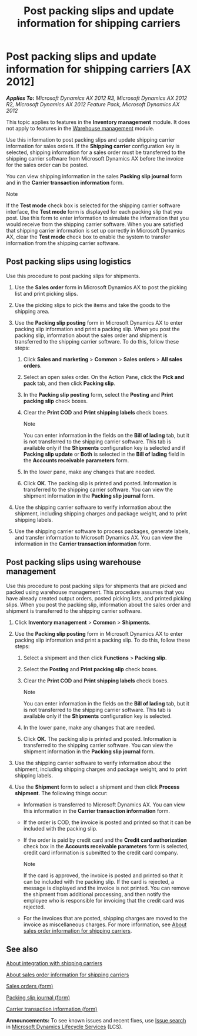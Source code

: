 ﻿---
title: Post packing slips and update information for shipping carriers
TOCTitle: Post packing slips and update information for shipping carriers
ms:assetid: b0556c9a-0fa5-4896-8bcb-51cae2804ad5
ms:mtpsurl: https://technet.microsoft.com/en-us/library/Gg232390(v=AX.60)
ms:contentKeyID: 36058961
ms.date: 04/18/2014
mtps_version: v=AX.60
---

# Post packing slips and update information for shipping carriers [AX 2012]


_**Applies To:** Microsoft Dynamics AX 2012 R3, Microsoft Dynamics AX 2012 R2, Microsoft Dynamics AX 2012 Feature Pack, Microsoft Dynamics AX 2012_

This topic applies to features in the **Inventory management** module. It does not apply to features in the [Warehouse management](warehouse-management.md) module.

Use this information to post packing slips and update shipping carrier information for sales orders. If the **Shipping carrier** configuration key is selected, shipping information for a sales order must be transferred to the shipping carrier software from Microsoft Dynamics AX before the invoice for the sales order can be posted.

You can view shipping information in the sales **Packing slip journal** form and in the **Carrier transaction information** form.


> [!NOTE]
> <P>If the <STRONG>Test mode</STRONG> check box is selected for the shipping carrier software interface, the <STRONG>Test mode</STRONG> form is displayed for each packing slip that you post. Use this form to enter information to simulate the information that you would receive from the shipping carrier software. When you are satisfied that shipping carrier information is set up correctly in Microsoft Dynamics AX, clear the <STRONG>Test mode</STRONG> check box to enable the system to transfer information from the shipping carrier software.</P>



## Post packing slips using logistics

Use this procedure to post packing slips for shipments.

1.  Use the **Sales order** form in Microsoft Dynamics AX to post the picking list and print picking slips.

2.  Use the picking slips to pick the items and take the goods to the shipping area.

3.  Use the **Packing slip posting** form in Microsoft Dynamics AX to enter packing slip information and print a packing slip. When you post the packing slip, information about the sales order and shipment is transferred to the shipping carrier software. To do this, follow these steps:
    
    1.  Click **Sales and marketing** \> **Common** \> **Sales orders** \> **All sales orders**.
    
    2.  Select an open sales order. On the Action Pane, click the **Pick and pack** tab, and then click **Packing slip**.
    
    3.  In the **Packing slip posting** form, select the **Posting** and **Print packing slip** check boxes.
    
    4.  Clear the **Print COD** and **Print shipping labels** check boxes.
        

        > [!NOTE]
        > <P>You can enter information in the fields on the <STRONG>Bill of lading</STRONG> tab, but it is not transferred to the shipping carrier software. This tab is available only if the <STRONG>Shipments</STRONG> configuration key is selected and if <STRONG>Packing slip update</STRONG> or <STRONG>Both</STRONG> is selected in the <STRONG>Bill of lading</STRONG> field in the <STRONG>Accounts receivable parameters</STRONG> form.</P>

    
    5.  In the lower pane, make any changes that are needed.
    
    6.  Click **OK**. The packing slip is printed and posted. Information is transferred to the shipping carrier software. You can view the shipment information in the **Packing slip journal** form.

4.  Use the shipping carrier software to verify information about the shipment, including shipping charges and package weight, and to print shipping labels.

5.  Use the shipping carrier software to process packages, generate labels, and transfer information to Microsoft Dynamics AX. You can view the information in the **Carrier transaction information** form.

## Post packing slips using warehouse management

Use this procedure to post packing slips for shipments that are picked and packed using warehouse management. This procedure assumes that you have already created output orders, posted picking lists, and printed picking slips. When you post the packing slip, information about the sales order and shipment is transferred to the shipping carrier software.

1.  Click **Inventory management** \> **Common** \> **Shipments**.

2.  Use the **Packing slip posting** form in Microsoft Dynamics AX to enter packing slip information and print a packing slip. To do this, follow these steps:
    
    1.  Select a shipment and then click **Functions** \> **Packing slip**.
    
    2.  Select the **Posting** and **Print packing slip** check boxes.
    
    3.  Clear the **Print COD** and **Print shipping labels** check boxes.
        

        > [!NOTE]
        > <P>You can enter information in the fields on the <STRONG>Bill of lading</STRONG> tab, but it is not transferred to the shipping carrier software. This tab is available only if the <STRONG>Shipments</STRONG> configuration key is selected.</P>

    
    4.  In the lower pane, make any changes that are needed.
    
    5.  Click **OK**. The packing slip is printed and posted. Information is transferred to the shipping carrier software. You can view the shipment information in the **Packing slip journal** form.

3.  Use the shipping carrier software to verify information about the shipment, including shipping charges and package weight, and to print shipping labels.

4.  Use the **Shipment** form to select a shipment and then click **Process shipment**. The following things occur:
    
      - Information is transferred to Microsoft Dynamics AX. You can view this information in the **Carrier transaction information** form.
    
      - If the order is COD, the invoice is posted and printed so that it can be included with the packing slip.
    
      - If the order is paid by credit card and the **Credit card authorization** check box in the **Accounts receivable parameters** form is selected, credit card information is submitted to the credit card company.
        

        > [!NOTE]
        > <P>If the card is approved, the invoice is posted and printed so that it can be included with the packing slip. If the card is rejected, a message is displayed and the invoice is not printed. You can remove the shipment from additional processing, and then notify the employee who is responsible for invoicing that the credit card was rejected.</P>

    
      - For the invoices that are posted, shipping charges are moved to the invoice as miscellaneous charges. For more information, see [About sales order information for shipping carriers](about-sales-order-information-for-shipping-carriers.md).

## See also

[About integration with shipping carriers](about-integration-with-shipping-carriers.md)

[About sales order information for shipping carriers](about-sales-order-information-for-shipping-carriers.md)

[Sales orders (form)](https://technet.microsoft.com/en-us/library/aa585863\(v=ax.60\))

[Packing slip journal (form)](https://technet.microsoft.com/en-us/library/aa548967\(v=ax.60\))

[Carrier transaction information (form)](https://technet.microsoft.com/en-us/library/hh209503\(v=ax.60\))

  
**Announcements:** To see known issues and recent fixes, use [Issue search](http://go.microsoft.com/fwlink/?linkid=389258) in [Microsoft Dynamics Lifecycle Services](http://go.microsoft.com/fwlink/?linkid=306505) (LCS).

